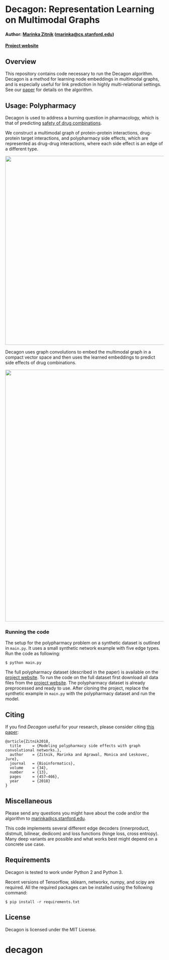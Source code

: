 # Decagon: Representation Learning on Multimodal Graphs

#### Author: [Marinka Zitnik](http://stanford.edu/~marinka) (marinka@cs.stanford.edu)

#### [Project website](http://snap.stanford.edu/decagon)

## Overview

This repository contains code necessary to run the Decagon algorithm. Decagon is a method for learning node 
embeddings in multimodal graphs, and is especially useful for link prediction in highly multi-relational settings. See 
our [paper](https://doi.org/10.1093/bioinformatics/bty294) for details on the algorithm.
  
## Usage: Polypharmacy

Decagon is used to address a burning question in pharmacology, which is that of predicting 
[safety of drug combinations](http://stanford.edu/~marinka/slides/decagon-ismb18.pdf). 

We construct a multimodal graph of protein-protein interactions, drug-protein target interactions, and 
polypharmacy side effects, which are represented as drug-drug interactions, where each side effect is an edge of a 
different type. 

<p align="center">
<img src="https://github.com/marinkaz/decagon/blob/master/images/polypharmacy-graph.png" width="600" align="center">
</p>

Decagon uses graph convolutions to embed the multimodal graph in a compact vector space and then uses
the learned embeddings to predict side effects of drug combinations. 
  
<p align="center">
<img src="https://github.com/marinkaz/decagon/blob/master/images/decagon-architecture-1.png" width="800" align="center">
</p>

### Running the code

The setup for the polypharmacy problem on a synthetic dataset is outlined in `main.py`. It uses a small synthetic 
network example with five edge types. Run the code as following:

    $ python main.py
    
The full polypharmacy dataset (described in the paper) is available on the 
[project website](http://snap.stanford.edu/decagon). To run the code on the full dataset first download all data files
from the [project website](http://snap.stanford.edu/decagon). The polypharmacy dataset is already preprocessed and ready to use. 
After cloning the project, replace the synthetic example in `main.py` with the polypharmacy dataset and run the model.  

## Citing

If you find *Decagon* useful for your research, please consider citing [this paper](https://academic.oup.com/bioinformatics/article/34/13/i457/5045770):

    @article{Zitnik2018,
      title     = {Modeling polypharmacy side effects with graph convolutional networks.},
      author    = {Zitnik, Marinka and Agrawal, Monica and Leskovec, Jure},
      journal   = {Bioinformatics},
      volume    = {34},
      number    = {13},
      pages     = {457–466},
      year      = {2018}
    }

## Miscellaneous

Please send any questions you might have about the code and/or the 
algorithm to <marinka@cs.stanford.edu>.

This code implements several different edge decoders (innerproduct, distmult, 
bilinear, dedicom) and loss functions (hinge loss, cross entropy). Many deep variants are possible and what works 
best might depend on a concrete use case.  

## Requirements

Decagon is tested to work under Python 2 and Python 3. 

Recent versions of Tensorflow, sklearn, networkx, numpy, and scipy are required. All the required packages can be installed using the following command:

    $ pip install -r requirements.txt

## License

Decagon is licensed under the MIT License.
# decagon
